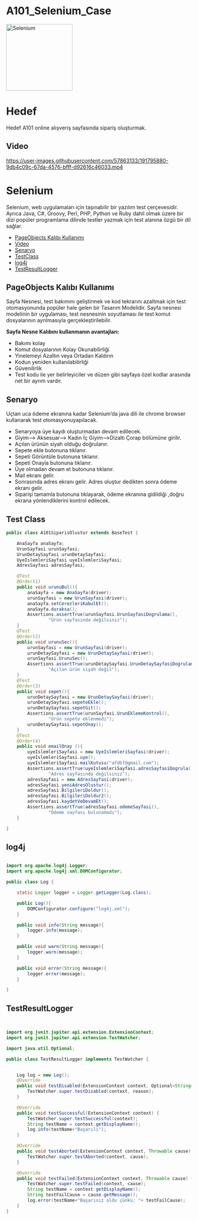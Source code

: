 # A101_Selenium_Case
<a href="https://selenium.dev"><img src="https://selenium.dev/images/selenium_logo_square_green.png" width="180" alt="Selenium"/></a>

# Hedef
Hedef A101 online alışveriş sayfasında sipariş oluşturmak.

## Video

https://user-images.githubusercontent.com/57863133/191795880-9db4c09c-67da-4576-bfff-d92616c46033.mp4


# Selenium



Selenium, web uygulamaları için taşınabilir bir yazılım test çerçevesidir. Ayrıca Java, C#, Groovy, Perl, PHP, Python ve Ruby dahil olmak üzere bir dizi popüler programlama dilinde testler yazmak için test alanına özgü bir dil sağlar.

  * [PageObjects Kalıbı Kullanımı](#use-pageobjects-pattern)
  * [Video](#Video)
  * [Senaryo](#Senaryo)
  * [TestClass](#TesClass)
  * [log4j](#log4j)
  * [TestResultLogger](#TestResultLogger)
  
 
## PageObjects Kalıbı Kullanımı

Sayfa Nesnesi, test bakımını geliştirmek ve kod tekrarını azaltmak için test otomasyonunda popüler hale gelen bir Tasarım Modelidir. Sayfa nesnesi modelinin bir uygulaması, test nesnesinin soyutlaması ile test komut dosyalarının ayrılmasıyla gerçekleştirilebilir.

**Sayfa Nesne Kalıbını kullanmanın avantajları:**
* Bakımı kolay
* Komut dosyalarının Kolay Okunabilirliği
* Yinelemeyi Azaltın veya Ortadan Kaldırın
* Kodun yeniden kullanılabilirliği
* Güvenilirlik
* Test kodu ile yer belirleyiciler ve düzen gibi sayfaya özel kodlar arasında net bir ayrım vardır.

## Senaryo
Uçtan uca ödeme ekranına kadar Selenium’da java dili ile chrome browser kullanarak test otomasyonuyapılacak.

- Senaryoya üye kaydı oluşturmadan devam edilecek.
- Giyim--> Aksesuar--> Kadın İç Giyim-->Dizaltı Çorap bölümüne girilir.
- Açılan ürünün siyah olduğu doğrulanır.
- Sepete ekle butonuna tıklanır.
- Sepeti Görüntüle butonuna tıklanır.
- Sepeti Onayla butonuna tıklanır.
- Üye olmadan devam et butonuna tıklanır.
- Mail ekranı gelir.
- Sonrasında adres ekranı gelir. Adres oluştur dedikten sonra ödeme ekranı gelir.
- Siparişi tamamla butonuna tıklayarak, ödeme ekranına gidildiği ,doğru ekrana yönlendiklerini kontrol edilecek.


## Test Class

```java
public class A101SiparisOlustur extends BaseTest {

    AnaSayfa anaSayfa;
    UrunSayfasi urunSayfasi;
    UrunDetaySayfasi urunDetaySayfasi;
    UyeIslemleriSayfasi uyeIslemleriSayfasi;
    AdresSayfasi adresSayfasi;

    @Test
    @Order(1)
    public void urunuBul(){
        anaSayfa = new AnaSayfa(driver);
        urunSayfasi = new UrunSayfasi(driver);
        anaSayfa.setCerezleriKabulEt();
        anaSayfa.duraksa();
        Assertions.assertTrue(urunSayfasi.UrunSayfasiDogrulama(),
                "Ürün sayfasında değilsiniz");
    }
    @Test
    @Order(2)
    public void urunuSec(){
        urunSayfasi = new UrunSayfasi(driver);
        urunDetaySayfasi = new UrunDetaySayfasi(driver);
        urunSayfasi.UrunuSec();
        Assertions.assertTrue(urunDetaySayfasi.UrunDetaySayfasiDogrulama(),
                "Açılan ürün siyah değil");
    }
    @Test
    @Order(3)
    public void sepet(){
        urunDetaySayfasi = new UrunDetaySayfasi(driver);
        urunDetaySayfasi.sepeteEkle();
        urunDetaySayfasi.sepetGit();
        Assertions.assertTrue(urunSayfasi.UrunEklemeKontrol(),
                "Ürün sepete eklenmedi");
        urunDetaySayfasi.sepetOnay();
    }
    @Test
    @Order(4)
    public void emailOnay (){
        uyeIslemleriSayfasi = new UyeIslemleriSayfasi(driver);
        uyeIslemleriSayfasi.uye();
        uyeIslemleriSayfasi.mailKutusu("afdbf@gmail.com");
        Assertions.assertTrue(uyeIslemleriSayfasi.adresSayfasiDogrula(),
                "Adres sayfasında değilsiniz");
        adresSayfasi = new AdresSayfasi(driver);
        adresSayfasi.yeniAdresOlustur();
        adresSayfasi.BilgileriDoldur();
        adresSayfasi.BilgileriDoldur2();
        adresSayfasi.kaydetVeDevamEt();
        Assertions.assertTrue(adresSayfasi.odemeSayfasi(),
                "Ödeme sayfası bulunamadı");
    }

}
```


## log4j

```java

import org.apache.log4j.Logger;
import org.apache.log4j.xml.DOMConfigurator;

public class Log {

    static Logger logger = Logger.getLogger(Log.class);

    public Log(){
        DOMConfigurator.configure("log4j.xml");
    }

    public void info(String message){
        logger.info(message);
    }

    public void warn(String message){
        logger.warn(message);
    }

    public void error(String message){
        logger.error(message);
    }

}
```

## TestResultLogger


```java


import org.junit.jupiter.api.extension.ExtensionContext;
import org.junit.jupiter.api.extension.TestWatcher;

import java.util.Optional;

public class TestResultLogger implements TestWatcher {


    Log log = new Log();
    @Override
    public void testDisabled(ExtensionContext context, Optional<String> reason) {
        TestWatcher.super.testDisabled(context, reason);
    }

    @Override
    public void testSuccessful(ExtensionContext context) {
        TestWatcher.super.testSuccessful(context);
        String testName = context.getDisplayName();
        log.info(testName+"Başarılı");
    }

    @Override
    public void testAborted(ExtensionContext context, Throwable cause) {
        TestWatcher.super.testAborted(context, cause);
    }

    @Override
    public void testFailed(ExtensionContext context, Throwable cause) {
        TestWatcher.super.testFailed(context, cause);
        String testName = context.getDisplayName();
        String testFailCause = cause.getMessage();
        log.error(testName+"Başarısız oldu çünkü: "+ testFailCause);
    }
}

```
